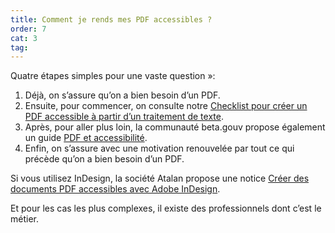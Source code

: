 ```yaml
---
title: Comment je rends mes PDF accessibles ?
order: 7
cat: 3
tag:
---
```

Quatre étapes simples pour une vaste question&nbsp;»:

1. Déjà, on s’assure qu’on a bien besoin d’un PDF. 
2. Ensuite, pour commencer, on consulte notre [Checklist pour créer un PDF accessible à partir d’un traitement de texte](https://design.numerique.gouv.fr/outils/checklist-pdf/). 
3. Après, pour aller plus loin, la communauté beta.gouv propose également un guide [PDF et accessibilité](https://doc.incubateur.net/communaute/travailler-chez-beta.gouv.fr/se-former/se-former-en-ligne/formation-a-laccessibilite/pdf-et-accessibilite).
4. Enfin, on s’assure avec une motivation renouvelée par tout ce qui précède qu’on a bien besoin d’un PDF.

Si vous utilisez InDesign, la société Atalan propose une notice [Créer des documents PDF accessibles avec Adobe InDesign](https://www.pdf-accessible.com/notices-accessibilite-indesign-acrobat/).

Et pour les cas les plus complexes, il existe des professionnels dont c’est le métier.
